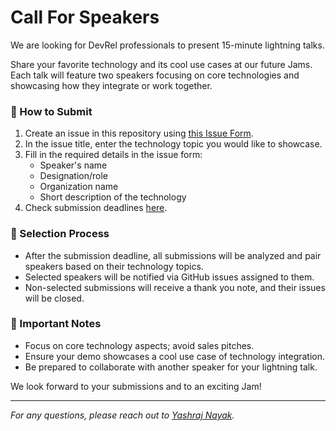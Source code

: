 # Call For Speakers

We are looking for DevRel professionals to present 15-minute lightning talks. 

Share your favorite technology and its cool use cases at our future Jams. Each talk will feature two speakers focusing on core technologies and showcasing how they integrate or work together.

### 🧵 How to Submit

1. Create an issue in this repository using [this Issue Form](https://github.com/devreljam/Call-For-Speakers/issues/new?template=call_for_speakers.yml).
2. In the issue title, enter the technology topic you would like to showcase.
3. Fill in the required details in the issue form:
   - Speaker's name
   - Designation/role
   - Organization name
   - Short description of the technology
4. Check submission deadlines [here](https://github.com/DevRelJam/.github/tree/main/profile#upcoming-devrel-jams-).

### 🐛 Selection Process

- After the submission deadline, all submissions will be analyzed and pair speakers based on their technology topics.
- Selected speakers will be notified via GitHub issues assigned to them.
- Non-selected submissions will receive a thank you note, and their issues will be closed.

### 📝 Important Notes

- Focus on core technology aspects; avoid sales pitches.
- Ensure your demo showcases a cool use case of technology integration.
- Be prepared to collaborate with another speaker for your lightning talk.

We look forward to your submissions and to an exciting Jam!

---

*For any questions, please reach out to [Yashraj Nayak](https://www.linkedin.com/in/yashrajnayak/).*
